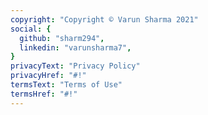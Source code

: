 ```yaml
---
copyright: "Copyright © Varun Sharma 2021"
social: {
  github: "sharm294",
  linkedin: "varunsharma7",
}
privacyText: "Privacy Policy"
privacyHref: "#!"
termsText: "Terms of Use"
termsHref: "#!"
---
```

